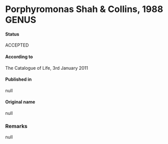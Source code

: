 Porphyromonas Shah & Collins, 1988 GENUS
=======

#### Status
ACCEPTED

#### According to
The Catalogue of Life, 3rd January 2011

#### Published in
null

#### Original name
null

### Remarks
null